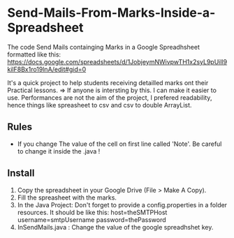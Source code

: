 # Send-Mails-From-Marks-Inside-a-Spreadsheet

The code Send Mails containging Marks in a Google Spreadhsheet formatted like this:
https://docs.google.com/spreadsheets/d/1JobjeymNWivpwTH1x2syL9pUill9kilF8Bx1ro19lnA/edit#gid=0

It's a quick project to help students receiving detailled marks ont their Practical lessons.
  => If anyone is intersting by this. I can make it easier to use.
Performances are not the aim of the project, I prefered readability, hence things like spreasheet to csv and csv to double ArrayList.

## Rules
- If you change The value of the cell on first line called 'Note'. Be careful to change it inside the .java !

## Install
1. Copy the spreadsheet in your Google Drive (File > Make A Copy).
2. Fill the spreasheet with the marks.
3. In the Java Project:
Don't forget to provide a config.properties in a folder resources. It should be like this:
  host=theSMTPHost
  username=smtpUsername
  password=thePassword
4. InSendMails.java : Change the value of the google spreadhshet key.
